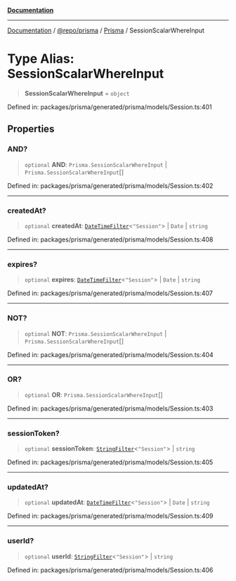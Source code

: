 [**Documentation**](../../../../../README.md)

***

[Documentation](../../../../../README.md) / [@repo/prisma](../../../README.md) / [Prisma](../README.md) / SessionScalarWhereInput

# Type Alias: SessionScalarWhereInput

> **SessionScalarWhereInput** = `object`

Defined in: packages/prisma/generated/prisma/models/Session.ts:401

## Properties

### AND?

> `optional` **AND**: `Prisma.SessionScalarWhereInput` \| `Prisma.SessionScalarWhereInput`[]

Defined in: packages/prisma/generated/prisma/models/Session.ts:402

***

### createdAt?

> `optional` **createdAt**: [`DateTimeFilter`](DateTimeFilter.md)\<`"Session"`\> \| `Date` \| `string`

Defined in: packages/prisma/generated/prisma/models/Session.ts:408

***

### expires?

> `optional` **expires**: [`DateTimeFilter`](DateTimeFilter.md)\<`"Session"`\> \| `Date` \| `string`

Defined in: packages/prisma/generated/prisma/models/Session.ts:407

***

### NOT?

> `optional` **NOT**: `Prisma.SessionScalarWhereInput` \| `Prisma.SessionScalarWhereInput`[]

Defined in: packages/prisma/generated/prisma/models/Session.ts:404

***

### OR?

> `optional` **OR**: `Prisma.SessionScalarWhereInput`[]

Defined in: packages/prisma/generated/prisma/models/Session.ts:403

***

### sessionToken?

> `optional` **sessionToken**: [`StringFilter`](StringFilter.md)\<`"Session"`\> \| `string`

Defined in: packages/prisma/generated/prisma/models/Session.ts:405

***

### updatedAt?

> `optional` **updatedAt**: [`DateTimeFilter`](DateTimeFilter.md)\<`"Session"`\> \| `Date` \| `string`

Defined in: packages/prisma/generated/prisma/models/Session.ts:409

***

### userId?

> `optional` **userId**: [`StringFilter`](StringFilter.md)\<`"Session"`\> \| `string`

Defined in: packages/prisma/generated/prisma/models/Session.ts:406
